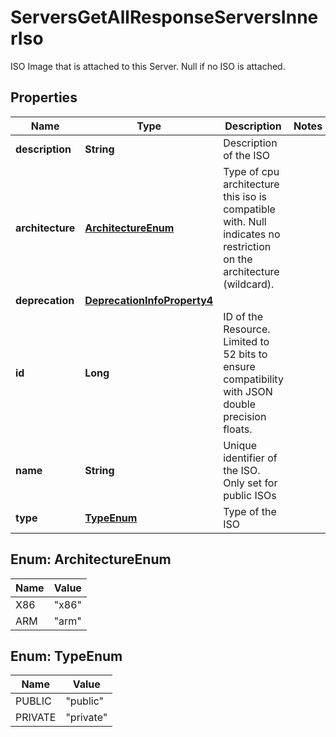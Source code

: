 

# ServersGetAllResponseServersInnerIso

ISO Image that is attached to this Server. Null if no ISO is attached.

## Properties

| Name | Type | Description | Notes |
|------------ | ------------- | ------------- | -------------|
|**description** | **String** | Description of the ISO |  |
|**architecture** | [**ArchitectureEnum**](#ArchitectureEnum) | Type of cpu architecture this iso is compatible with. Null indicates no restriction on the architecture (wildcard). |  |
|**deprecation** | [**DeprecationInfoProperty4**](DeprecationInfoProperty4.md) |  |  |
|**id** | **Long** | ID of the Resource. Limited to 52 bits to ensure compatibility with JSON double precision floats.  |  |
|**name** | **String** | Unique identifier of the ISO. Only set for public ISOs |  |
|**type** | [**TypeEnum**](#TypeEnum) | Type of the ISO |  |



## Enum: ArchitectureEnum

| Name | Value |
|---- | -----|
| X86 | &quot;x86&quot; |
| ARM | &quot;arm&quot; |



## Enum: TypeEnum

| Name | Value |
|---- | -----|
| PUBLIC | &quot;public&quot; |
| PRIVATE | &quot;private&quot; |



